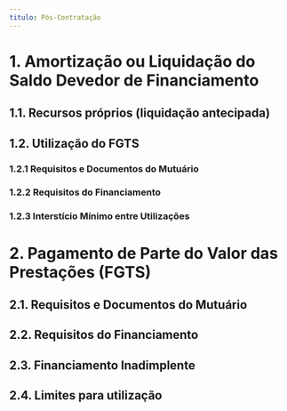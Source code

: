 ```yaml
---
titulo: Pós-Contratação
---
```


# 1. Amortização ou Liquidação do Saldo Devedor de Financiamento
## 1.1. Recursos próprios (liquidação antecipada)
## 1.2. Utilização do FGTS
### 1.2.1 Requisitos e Documentos do Mutuário
### 1.2.2 Requisitos do Financiamento
### 1.2.3 Interstício Mínimo entre Utilizações
# 2. Pagamento de Parte do Valor das Prestações (FGTS)
## 2.1. Requisitos e Documentos do Mutuário
## 2.2. Requisitos do Financiamento
## 2.3. Financiamento Inadimplente
## 2.4. Limites para utilização
